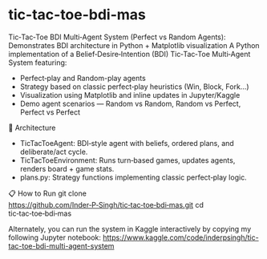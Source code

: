 # tic-tac-toe-bdi-mas
Tic‑Tac‑Toe BDI Multi‑Agent System (Perfect vs Random Agents): Demonstrates BDI architecture in Python + Matplotlib visualization
A Python implementation of a Belief‑Desire‑Intention (BDI) Tic‑Tac‑Toe Multi‑Agent System featuring:
- Perfect‑play and Random-play agents
- Strategy based on classic perfect‑play heuristics (Win, Block, Fork…)
- Visualization using Matplotlib and inline updates in Jupyter/Kaggle
- Demo agent scenarios — Random vs Random, Random vs Perfect, Perfect vs Perfect

🧠 Architecture
- TicTacToeAgent: BDI‑style agent with beliefs, ordered plans, and deliberate/act cycle.
- TicTacToeEnvironment: Runs turn‑based games, updates agents, renders board + game stats.
- plans.py: Strategy functions implementing classic perfect‑play logic.

📋 How to Run
git clone https://github.com/Inder‑P‑Singh/tic‑tac‑toe‑bdi‑mas.git
cd tic‑tac‑toe‑bdi‑mas

Alternately, you can run the system in Kaggle interactively by copying my following Jupyter notebook:
https://www.kaggle.com/code/inderpsingh/tic-tac-toe-bdi-multi-agent-system

